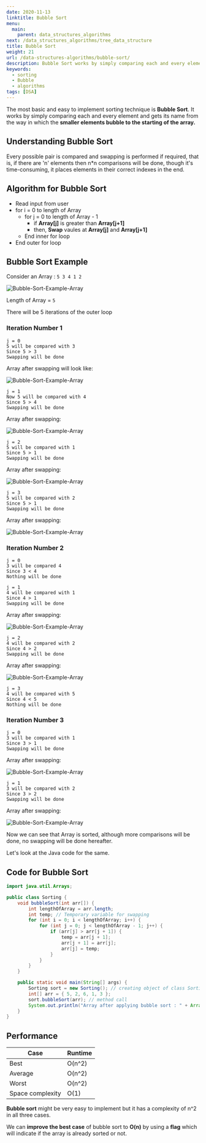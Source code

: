 ```yaml
---
date: 2020-11-13
linktitle: Bubble Sort
menu:
  main:
    parent: data_structures_algorithms
next: /data_structures_algorithms/tree_data_structure
title: Bubble Sort
weight: 21
url: /data-structures-algorithms/bubble-sort/
description: Bubble Sort works by simply comparing each and every element and gets its name from the way in which the smaller elements bubble to the starting of the array.
keywords:
  - sorting
  - Bubble
  - algorithms
tags: [DSA]
---
```

<meta property="og:image" content="https://tutswiki.com/images/DSA/radix-sort-example-array-1.png"/>
<meta name="twitter:card" content="summary" />
<meta name="twitter:title" content="Bubble Sort" />
<meta name=”twitter:description” content="Bubble Sort works by simply comparing each and every element and gets its name from the way in which the smaller elements bubble to the starting of the array." />

The most basic and easy to implement sorting technique is **Bubble Sort**. It works by simply comparing each and every element and gets its name from the way in which the **smaller elements bubble to the starting of the array.**

## Understanding Bubble Sort

Every possible pair is compared and swapping is performed if required, that is, if there are 'n' elements then n*n comparisons will be done, though it's time-consuming, it places elements in their correct indexes in the end.

## Algorithm for Bubble Sort

- Read input from user
- for  i = 0 to length of Array
    - for j = 0 to length of Array - 1
        - if **Array[j]** is greater than **Array[j+1]**
        - then, **Swap** vaules at **Array[j]** and **Array[j+1]**
    - End inner for loop
- End outer for loop

## Bubble Sort Example

Consider an Array : `5 3 4 1 2`

![Bubble-Sort-Example-Array](/images/DSA/bubble-sort-example-array-1.png "Bubble Sort Example Array")

Length of Array = `5`

There will be 5 iterations of the outer loop

### Iteration Number 1

    j = 0
    5 will be compared with 3
    Since 5 > 3
    Swapping will be done

Array after swapping will look like:

![Bubble-Sort-Example-Array](/images/DSA/bubble-sort-example-array-2.png "Bubble Sort Example Array")

    j = 1
    Now 5 will be compared with 4
    Since 5 > 4
    Swapping will be done

Array after swapping:

![Bubble-Sort-Example-Array](/images/DSA/bubble-sort-example-array-3.png "Bubble Sort Example Array")

    j = 2
    5 will be compared with 1
    Since 5 > 1
    Swapping will be done

Array after swapping:

![Bubble-Sort-Example-Array](/images/DSA/bubble-sort-example-array-4.png "Bubble Sort Example Array")

    j = 3
    5 will be compared with 2
    Since 5 > 1
    Swapping will be done

Array after swapping:

![Bubble-Sort-Example-Array](/images/DSA/bubble-sort-example-array-5.png "Bubble Sort Example Array")

### Iteration Number 2

    j = 0
    3 will be compared 4
    Since 3 < 4
    Nothing will be done

    j = 1
    4 will be compared with 1
    Since 4 > 1
    Swapping will be done

Array after swapping:

![Bubble-Sort-Example-Array](/images/DSA/bubble-sort-example-array-6.png "Bubble Sort Example Array")

    j = 2
    4 will be compared with 2
    Since 4 > 2
    Swapping will be done

Array after swapping:

![Bubble-Sort-Example-Array](/images/DSA/bubble-sort-example-array-7.png "Bubble Sort Example Array")

    j = 3
    4 will be compared with 5
    Since 4 < 5
    Nothing will be done

### Iteration Number 3

    j = 0
    3 will be compared with 1
    Since 3 > 1
    Swapping will be done

Array after swapping:

![Bubble-Sort-Example-Array](/images/DSA/bubble-sort-example-array-8.png "Bubble Sort Example Array")

    j = 1
    3 will be compared with 2
    Since 3 > 2
    Swapping will be done

Array after swapping:

![Bubble-Sort-Example-Array](/images/DSA/bubble-sort-example-array-9.png "Bubble Sort Example Array")

Now we can see that Array is sorted, although more comparisons will be done, no swapping will be done hereafter.

Let's look at the Java code for the same.

## Code for Bubble Sort

```java
import java.util.Arrays;

public class Sorting {
	void bubbleSort(int arr[]) {
		int lengthOfArray = arr.length;
		int temp; // Temporary variable for swapping
		for (int i = 0; i < lengthOfArray; i++) {
			for (int j = 0; j < lengthOfArray - 1; j++) {
				if (arr[j] > arr[j + 1]) {
					temp = arr[j + 1];
					arr[j + 1] = arr[j];
					arr[j] = temp;
				}
			}
		}
	}

	public static void main(String[] args) {
		Sorting sort = new Sorting(); // creating object of class Sorting
		int[] arr = { 5, 2, 6, 1, 3 };
		sort.bubbleSort(arr); // method call
		System.out.println("Array after applying bubble sort : " + Arrays.toString(arr));
	}
}
```

## Performance

| Case        | Runtime |
| ----------- | ----------- |
| Best        | O(n^2)  |
| Average     | O(n^2) |
| Worst       | O(n^2)  |
| Space complexity | O(1) | 

**Bubble sort** might be very easy to implement but it has a complexity of n^2 in all three cases.

We can **improve the best case** of bubble sort to **O(n)** by using a **flag** which will indicate if the array is already sorted or not.
